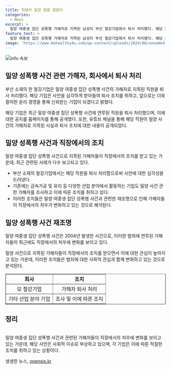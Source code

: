 ```yaml
---
title: 피해자 밀양 원흉 잘렸다
categories:
  - News
excerpt: >
  밀양 여중생 집단 성폭행 가해자로 지목된 남성이 부산 철강기업에서 퇴사 처리됐다. 해당 기업은 논란된 사안을 매우 심각하게 받아들여 해당 직원을 퇴사 처리했다며 윤리 경영으로 신뢰받는 기업이 되겠다 밝혔다. 유튜브 영상에선 퇴사된 남성이 밀양 사건 가해자로 지목되었다고 주장되며 관련 정보가 공개됐다. 이에 따라 밀양 사건 관련 가해자들이 직장에서 해고되거나 퇴사하는 사례가 나오고 있다. 2004년 발생한 밀양 여중생 집단 성폭행 사건으로 고등학생들이 여중생들을 1년 가량 지속적으로 성폭행한 사건이다. 최근 관련 업체들에서의 퇴사가 이어지고 있다.
feature_text: >
  밀양 여중생 집단 성폭행 가해자로 지목된 남성이 부산 철강기업에서 퇴사 처리됐다. 해당 기업은 논란된 사안을 매우 심각하게 받아들여 해당 직원을 퇴사 처리했다며 윤리 경영으로 신뢰받는 기업이 되겠다 밝혔다. 유튜브 영상에선 퇴사된 남성이 밀양 사건 가해자로 지목되었다고 주장되며 관련 정보가 공개됐다. 이에 따라 밀양 사건 관련 가해자들이 직장에서 해고되거나 퇴사하는 사례가 나오고 있다. 2004년 발생한 밀양 여중생 집단 성폭행 사건으로 고등학생들이 여중생들을 1년 가량 지속적으로 성폭행한 사건이다. 최근 관련 업체들에서의 퇴사가 이어지고 있다.
image: 'https://www.behealthy4u.com/wp-content/uploads/2024/06/unnamed-file.png'
---
```


<p><img src="https://www.behealthy4u.com/wp-content/uploads/2024/06/unnamed-file.png" alt="info 속보" /></p>

<h2 data-ke-size="size26">밀양 성폭행 사건 관련 가해자, 회사에서 퇴사 처리</h2>

<p>부산 소재의 한 철강기업은 밀양 여중생 집단 성폭행 사건의 가해자로 지목된 직원을 퇴사 처리했다. 해당 기업은 사안을 심각하게 받아들여 퇴사 조치를 취하고, 앞으로는 더욱 철저한 윤리 경영을 통해 신뢰받는 기업이 되겠다고 밝혔다.</p>

<p data-ke-size="size16">해당 기업은 최근 밀양 여중생 집단 성폭행 사건에 연루된 직원을 퇴사 처리했으며, 이에 대한 공지를 홈페이지를 통해 공개했다. 또한, 유튜브 채널을 통해 해당 직원이 밀양 사건의 가해자로 지목된 사실과 퇴사 조치에 대한 내용이 공개되었다.</p>

<h2 data-ke-size="size26">밀양 성폭행 사건과 직장에서의 조치</h2>

<p>밀양 여중생 집단 성폭행 사건으로 지목된 가해자들이 직장에서의 조치를 받고 있는 가운데, 최근 관련된 사례가 다수 보고되고 있다.</p>

<ul>
  <li>부산 소재의 철강기업에서는 해당 직원을 퇴사 처리함으로써 사안에 대한 심각성을 드러냈다.</li>
  <li>기존에는 금속가공 및 유리 등 다양한 산업 분야에서 활동하는 기업도 밀양 사건 관련 가해자를 조사하고 이에 따른 조치를 취하고 있다.</li>
  <li>이러한 조치들은 밀양 여중생 집단 성폭행 사건과 관련한 재조명으로 인해 가해자들이 직장에서의 처우가 변화하고 있는 것으로 해석된다.</li>
</ul>

<h2 data-ke-size="size26">밀양 성폭행 사건 재조명</h2>

<p>밀양 여중생 집단 성폭행 사건은 2004년 발생한 사건으로, 이러한 범죄에 연루된 가해자들이 최근에도 직장에서의 처우에 변화를 보이고 있다.</p>

<p data-ke-size="size16">밀양 사건으로 지목된 가해자들이 직장에서의 조치를 받으면서 이에 대한 관심이 높아지고 있는 가운데, 이러한 조치들은 범죄에 대한 사회적 관심과 함께 변화하고 있는 것으로 분석된다.</p>

<table style="width: 100%;" border="1">
<tbody>
<tr>
<td style="text-align: center; height: 17px;"><b>회사</b></td>
<td style="text-align: center; height: 17px;"><b>조치</b></td>
</tr>
<tr>
<td style="text-align: center; height: 17px;">모 철강기업</td>
<td style="text-align: center; height: 17px;">가해자 퇴사 처리</td>
</tr>
<tr>
<td style="text-align: center; height: 17px;">기타 산업 분야 기업</td>
<td style="text-align: center; height: 17px;">조사 및 이에 따른 조치</td>
</tr>
</tbody>
</table>

<h2 data-ke-size="size26">정리</h2>

<p><br>
밀양 여중생 집단 성폭행 사건과 관련된 가해자들이 직장에서의 처우에 변화를 보이고 있는 가운데, 해당 사안은 사회적 이슈로 부상하고 있으며, 각 기업은 이에 따른 적절한 조치를 취하고 있는 상황이다.</p>
생생한 뉴스, <a href="https://opensis.kr" rel="dofollow">opensis.kr</a>


